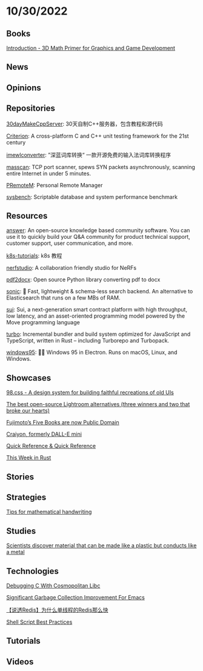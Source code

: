 # 10/30/2022

## Books
[Introduction - 3D Math Primer for Graphics and Game Development](https://gamemath.com/book/intro.html)

## News

## Opinions

## Repositories
[30dayMakeCppServer](https://github.com/yuesong-feng/30dayMakeCppServer): 30天自制C++服务器，包含教程和源代码

[Criterion](https://github.com/Snaipe/Criterion): A cross-platform C and C++ unit testing framework for the 21st century

[imewlconverter](https://github.com/studyzy/imewlconverter): ”深蓝词库转换“ 一款开源免费的输入法词库转换程序

[masscan](https://github.com/robertdavidgraham/masscan): TCP port scanner, spews SYN packets asynchronously, scanning entire Internet in under 5 minutes.

[PRemoteM](https://github.com/1Remote/PRemoteM): Personal Remote Manager

[sysbench](https://github.com/akopytov/sysbench): Scriptable database and system performance benchmark

## Resources
[answer](https://github.com/answerdev/answer): An open-source knowledge based community software. You can use it to quickly build your Q&A community for product technical support, customer support, user communication, and more.

[k8s-tutorials](https://github.com/guangzhengli/k8s-tutorials): k8s 教程

[nerfstudio](https://github.com/nerfstudio-project/nerfstudio): A collaboration friendly studio for NeRFs

[pdf2docx](https://github.com/dothinking/pdf2docx): Open source Python library converting pdf to docx

[sonic](https://github.com/valeriansaliou/sonic): 🦔 Fast, lightweight & schema-less search backend. An alternative to Elasticsearch that runs on a few MBs of RAM.

[sui](https://github.com/MystenLabs/sui): Sui, a next-generation smart contract platform with high throughput, low latency, and an asset-oriented programming model powered by the Move programming language

[turbo](https://github.com/vercel/turbo): Incremental bundler and build system optimized for JavaScript and TypeScript, written in Rust – including Turborepo and Turbopack.

[windows95](https://github.com/felixrieseberg/windows95): 💩🚀 Windows 95 in Electron. Runs on macOS, Linux, and Windows.

## Showcases
[98.css - A design system for building faithful recreations of old UIs](https://jdan.github.io/98.css/)

[The best open-source Lightroom alternatives (three winners and two that broke our hearts)](https://www.dpreview.com/articles/0404869946/the-best-open-source-lightroom-alternatives)

[Fujimoto’s Five Books are now Public Domain](https://origami.kosmulski.org/blog/2022-10-23-fujimoto-books-public-domain)

[Craiyon, formerly DALL-E mini](https://www.craiyon.com/)

[Quick Reference & Quick Reference](https://wangchujiang.com/reference/)

[This Week in Rust](https://this-week-in-rust.org/)

## Stories

## Strategies
[Tips for mathematical handwriting](https://johnkerl.org/doc/ortho/ortho.html)

## Studies
[Scientists discover material that can be made like a plastic but conducts like a metal](https://phys.org/news/2022-10-scientists-material-plastic-metal.html)

## Technologies
[Debugging C With Cosmopolitan Libc](https://ahgamut.github.io/2022/10/23/debugging-c-with-cosmo/)

[Significant Garbage Collection Improvement For Emacs](https://tdodge.consulting/blog/living-the-emacs-garbage-collection-dream)

[【说透Redis】为什么单线程的Redis那么快](https://juejin.cn/post/7158343176841854983)

[Shell Script Best Practices](https://sharats.me/posts/shell-script-best-practices/)

## Tutorials

## Videos
